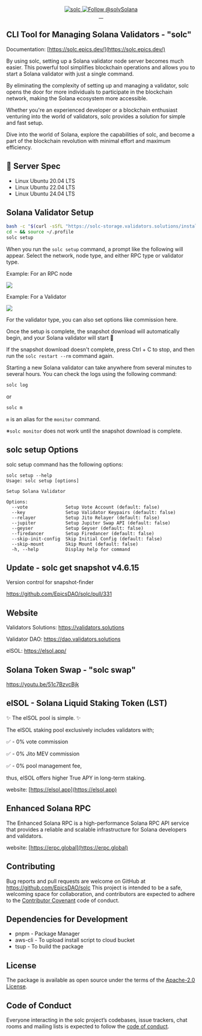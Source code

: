 <p align="center">
  <a href="https://solc.epics.dev/">
    <img src="https://solc-storage.validators.solutions/ogp.jpg" alt="solc" />
  </a>

  <a href="https://twitter.com/intent/follow?screen_name=solvSolana">
    <img src="https://img.shields.io/twitter/follow/solvSolana.svg?label=Follow%20@solvSolana" alt="Follow @solvSolana" />
  </a>
  <br/>
  <a aria-label="npm version" href="https://www.npmjs.com/package/@ily-validatro/solc">
    <img alt="" src="https://badgen.net/npm/v/@ily-validatro/solc">
  </a>
  <a aria-label="Downloads Number" href="https://www.npmjs.com/package/@ily-validatro/solc">
    <img alt="" src="https://badgen.net/npm/dt/@ily-validatro/solc">
  </a>
  <a aria-label="License" href="https://github.com/EpicsDAO/solc/blob/master/LICENSE.txt">
    <img alt="" src="https://badgen.net/badge/license/Apache/blue">
  </a>
    <a aria-label="Code of Conduct" href="https://github.com/EpicsDAO/solc/blob/master/CODE_OF_CONDUCT.md">
    <img alt="" src="https://img.shields.io/badge/Contributor%20Covenant-2.1-4baaaa.svg">
  </a>
</p>

## CLI Tool for Managing Solana Validators - "solc"

Documentation: [https://solc.epics.dev/](https://solc.epics.dev/)

By using solc, setting up a Solana validator node server becomes much easier. This powerful tool simplifies blockchain operations and allows you to start a Solana validator with just a single command.

By eliminating the complexity of setting up and managing a validator, solc opens the door for more individuals to participate in the blockchain network, making the Solana ecosystem more accessible.

Whether you're an experienced developer or a blockchain enthusiast venturing into the world of validators, solc provides a solution for simple and fast setup.

Dive into the world of Solana, explore the capabilities of solc, and become a part of the blockchain revolution with minimal effort and maximum efficiency.

## 📖 Server Spec

- Linux Ubuntu 20.04 LTS
- Linux Ubuntu 22.04 LTS
- Linux Ubuntu 24.04 LTS

## Solana Validator Setup

```bash
bash -c "$(curl -sSfL "https://solc-storage.validators.solutions/install")"
cd ~ && source ~/.profile
solc setup
```

When you run the `solc setup` command, a prompt like the following will appear.
Select the network, node type, and either RPC type or validator type.

Example: For an RPC node

![](https://storage.googleapis.com/epics-bucket/solc/assets/setup-rpc.png)

Example: For a Validator

![](https://storage.googleapis.com/epics-bucket/solc/assets/setup-jito-v.png)

For the validator type, you can also set options like commission here.

Once the setup is complete, the snapshot download will automatically begin,
and your Solana validator will start 🎊

If the snapshot download doesn't complete, press Ctrl + C to stop,
and then run the `solc restart --rm` command again.

Starting a new Solana validator can take anywhere from several minutes to several hours.
You can check the logs using the following command:

```bash
solc log
```

or

```bash
solc m
```

`m` is an alias for the `monitor` command.

※`solc monitor` does not work until the snapshot download is complete.

## solc setup Options

solc setup command has the following options:

```
solc setup --help
Usage: solc setup [options]

Setup Solana Validator

Options:
  --vote              Setup Vote Account (default: false)
  --key               Setup Validator Keypairs (default: false)
  --relayer           Setup Jito Relayer (default: false)
  --jupiter           Setup Jupiter Swap API (default: false)
  --geyser            Setup Geyser (default: false)
  --firedancer        Setup Firedancer (default: false)
  --skip-init-config  Skip Initial Config (default: false)
  --skip-mount        Skip Mount (default: false)
  -h, --help          Display help for command
```

## Update - solc get snapshot v4.6.15

Version control for snapshot-finder

https://github.com/EpicsDAO/solc/pull/331

## Website

Validators Solutions: https://validators.solutions

Validator DAO: https://dao.validators.solutions

elSOL: https://elsol.app/

## Solana Token Swap - "solc swap"

https://youtu.be/51c7BzvcBjk

## elSOL - Solana Liquid Staking Token (LST)

✨ The elSOL pool is simple. ✨

The elSOL staking pool exclusively includes validators with;

✅ - 0% vote commission

✅ - 0% Jito MEV commission

✅ - 0% pool management fee,

thus, elSOL offers higher True APY in long-term staking.

website: [https://elsol.app](https://elsol.app)

## Enhanced Solana RPC

The Enhanced Solana RPC is a high-performance Solana RPC API service that provides a reliable and scalable infrastructure for Solana developers and validators.

website: [https://erpc.global](https://erpc.global)

## Contributing

Bug reports and pull requests are welcome on GitHub at https://github.com/EpicsDAO/solc This project is intended to be a safe, welcoming space for collaboration, and contributors are expected to adhere to the [Contributor Covenant](http://contributor-covenant.org) code of conduct.

## Dependencies for Development

- pnpm - Package Manager
- aws-cli - To upload install script to cloud bucket
- tsup - To build the package

## License

The package is available as open source under the terms of the [Apache-2.0 License](https://www.apache.org/licenses/LICENSE-2.0).

## Code of Conduct

Everyone interacting in the solc project’s codebases, issue trackers, chat rooms and mailing lists is expected to follow the [code of conduct](https://github.com/EpicsDAO/solc/blob/master/CODE_OF_CONDUCT.md).

